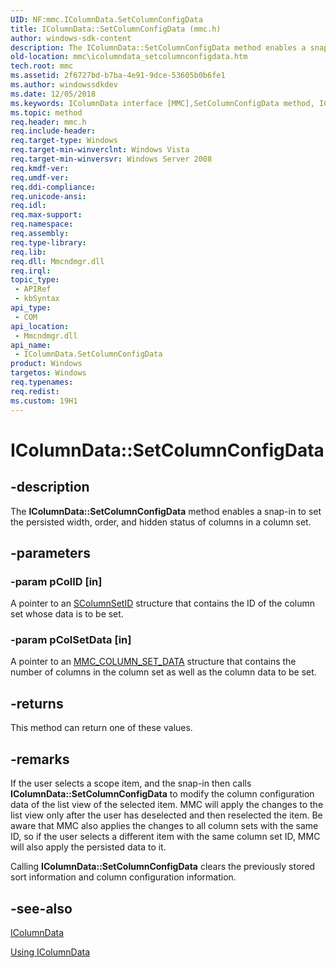 ```yaml
---
UID: NF:mmc.IColumnData.SetColumnConfigData
title: IColumnData::SetColumnConfigData (mmc.h)
author: windows-sdk-content
description: The IColumnData::SetColumnConfigData method enables a snap-in to set the persisted width, order, and hidden status of columns in a column set.
old-location: mmc\icolumndata_setcolumnconfigdata.htm
tech.root: mmc
ms.assetid: 2f6727bd-b7ba-4e91-9dce-53605b0b6fe1
ms.author: windowssdkdev
ms.date: 12/05/2018
ms.keywords: IColumnData interface [MMC],SetColumnConfigData method, IColumnData.SetColumnConfigData, IColumnData::SetColumnConfigData, SetColumnConfigData, SetColumnConfigData method [MMC], SetColumnConfigData method [MMC],IColumnData interface, _slate_icolumndata_setcolumnconfigdata, mmc.icolumndata_setcolumnconfigdata, mmc/IColumnData::SetColumnConfigData
ms.topic: method
req.header: mmc.h
req.include-header: 
req.target-type: Windows
req.target-min-winverclnt: Windows Vista
req.target-min-winversvr: Windows Server 2008
req.kmdf-ver: 
req.umdf-ver: 
req.ddi-compliance: 
req.unicode-ansi: 
req.idl: 
req.max-support: 
req.namespace: 
req.assembly: 
req.type-library: 
req.lib: 
req.dll: Mmcndmgr.dll
req.irql: 
topic_type:
 - APIRef
 - kbSyntax
api_type:
 - COM
api_location:
 - Mmcndmgr.dll
api_name:
 - IColumnData.SetColumnConfigData
product: Windows
targetos: Windows
req.typenames: 
req.redist: 
ms.custom: 19H1
---
```


# IColumnData::SetColumnConfigData


## -description


The <b>IColumnData::SetColumnConfigData</b> method enables a snap-in to set the persisted width, order, and hidden status of columns in a column set.


## -parameters




### -param pColID [in]

A pointer to an 
<a href="https://msdn.microsoft.com/eb08f699-74bc-445d-96b7-678abbd366b3">SColumnSetID</a> structure that contains the ID of the column set whose data is to be set.


### -param pColSetData [in]

A pointer to an 
<a href="https://msdn.microsoft.com/15088a2f-3dfc-4af4-bcae-e7e9e456df8b">MMC_COLUMN_SET_DATA</a> structure that contains the number of columns in the column set as well as the column data to be set.


## -returns



This method can return one of these values.




## -remarks



If the user selects a scope item, and the snap-in then calls <b>IColumnData::SetColumnConfigData</b> to modify the column configuration data of the list view of the selected item. MMC will apply the changes to the list view only after the user has deselected and then reselected the item. Be aware that MMC also applies the changes to all column sets with the same ID, so if the user selects a different item with the same column set ID, MMC will also apply the persisted data to it.

Calling 
<b>IColumnData::SetColumnConfigData</b> clears the previously stored sort information and column configuration information.




## -see-also




<a href="https://msdn.microsoft.com/fb2b8863-c476-4997-915d-329cf66fd945">IColumnData</a>



<a href="https://msdn.microsoft.com/4da79fd1-f887-447c-89fd-d5044bd5751c">Using IColumnData</a>
 

 

